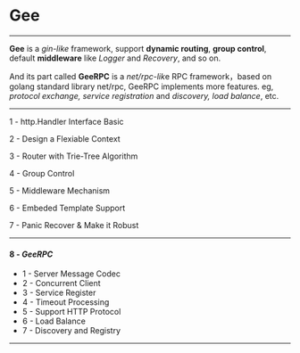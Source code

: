 # Gee
***

**Gee** is a _gin-like_ framework, support **dynamic routing**, **group control**, default **middleware** like _Logger_ and _Recovery_, and so on.

And its part called **GeeRPC** is a *net/rpc-lik*e RPC framework，based on golang standard library net/rpc, GeeRPC implements more features. eg, _protocol exchange, service registration_ and _discovery, load balance_, etc.

***
1 - http.Handler Interface Basic 

2 - Design a Flexiable Context 

3 - Router with Trie-Tree Algorithm 

4 - Group Control 

5 - Middleware Mechanism 

6 - Embeded Template Support 

7 - Panic Recover & Make it Robust 
***
#### 8 - _GeeRPC_
* 1 - Server Message Codec
* 2 - Concurrent Client
* 3 - Service Register 
* 4 - Timeout Processing 
* 5 - Support HTTP Protocol 
* 6 - Load Balance 
* 7 - Discovery and Registry 
***